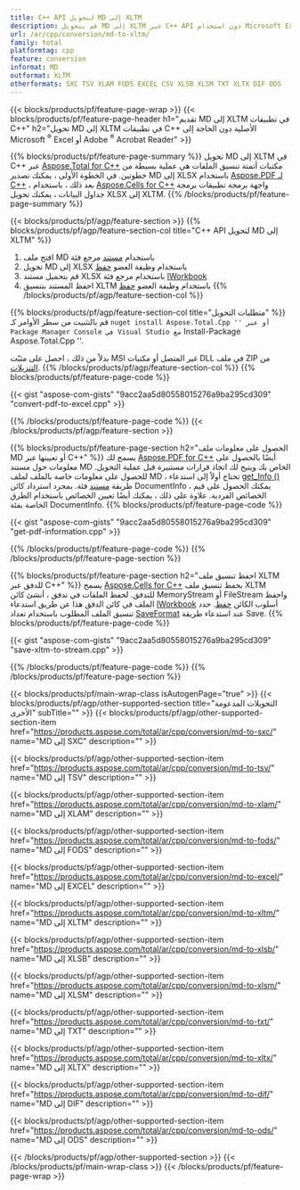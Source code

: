 ```yaml
---
title: C++ API لتحويل MD إلى XLTM
description: قم بتحويل MD إلى XLTM عبر C++ API دون استخدام Microsoft Excel أو Adobe Reader
url: /ar/cpp/conversion/md-to-xltm/
family: total
platformtag: cpp
feature: conversion
informat: MD
outformat: XLTM
otherformats: SXC TSV XLAM FODS EXCEL CSV XLSB XLSM TXT XLTX DIF ODS
---
```

{{< blocks/products/pf/feature-page-wrap >}}
{{< blocks/products/pf/feature-page-header h1="تقديم MD إلى XLTM في تطبيقات C++" h2="تحويل MD إلى XLTM في تطبيقات C++ الأصلية دون الحاجة إلى Microsoft <sup>&reg;</sup> Excel أو Adobe <sup>&reg;</sup> Acrobat Reader" >}}

{{% blocks/products/pf/feature-page-summary %}}
تحويل MD إلى XLTM في C++ عبر [Aspose.Total for C++](https://products.aspose.com/total/cpp/) مكتبات أتمتة تنسيق الملفات هي عملية بسيطة من خطوتين. في الخطوة الأولى ، يمكنك تصدير MD إلى XLSX باستخدام [Aspose.PDF لـ C++](https://products.aspose.com/pdf/cpp/) ، بعد ذلك ، باستخدام [Aspose.Cells for C++]( https://products.aspose.com/cells/cpp/) واجهة برمجة تطبيقات برمجة جداول البيانات ، يمكنك تحويل XLSX إلى XLTM. 
{{% /blocks/products/pf/feature-page-summary  %}}

{{< blocks/products/pf/agp/feature-section >}}
{{% blocks/products/pf/agp/feature-section-col title="C++ API لتحويل MD إلى XLTM" %}}
1. افتح ملف MD باستخدام [مستند](https://reference.aspose.com/pdf/cpp/class/aspose.pdf.document) مرجع فئة
2. تحويل MD إلى XLSX باستخدام وظيفة العضو [حفظ](https://reference.aspose.com/pdf/cpp/class/aspose.pdf.document#a6383c010776212483f51cc41235924db)
3. قم بتحميل مستند XLSX باستخدام مرجع فئة [IWorkbook](https://reference.aspose.com/cells/cpp/class/aspose.cells.i_workbook)
4. احفظ المستند بتنسيق XLTM باستخدام وظيفة العضو [حفظ](https://reference.aspose.com/cells/cpp/class/aspose.cells.i_workbook#a9460f52a2dec8f4bf623a4905167d997)
{{% /blocks/products/pf/agp/feature-section-col %}}

{{% blocks/products/pf/agp/feature-section-col title="متطلبات التحويل" %}}
قم بالتثبيت من سطر الأوامر كـ `` nuget install Aspose.Total.Cpp '' أو عبر Package Manager Console في Visual Studio مع `` Install-Package Aspose.Total.Cpp ''.

بدلاً من ذلك ، احصل على مثبّت MSI غير المتصل أو مكتبات DLL في ملف ZIP من [التنزيلات](https://downloads.aspose.com/total/cpp).
{{% /blocks/products/pf/agp/feature-section-col %}}
{{% blocks/products/pf/feature-page-code %}}

{{< gist "aspose-com-gists" "9acc2aa5d80558015276a9ba295cd309" "convert-pdf-to-excel.cpp" >}}


{{% /blocks/products/pf/feature-page-code %}}
{{< /blocks/products/pf/agp/feature-section >}}

{{% blocks/products/pf/feature-page-section  h2="الحصول على معلومات ملف MD أو تعيينها عبر C++" %}}
يسمح لك [Aspose.PDF for C++](https://products.aspose.com/pdf/cpp/) أيضًا بالحصول على معلومات حول مستند MD الخاص بك ويتيح لك اتخاذ قرارات مستنيرة قبل عملية التحويل. للحصول على معلومات خاصة بالملف لملف MD ، تحتاج أولاً إلى استدعاء [get_Info ()](https://reference.aspose.com/pdf/cpp/class/aspose.pdf.document#ae7a6ba620499ffa0dbaa5c813ee96c4a) طريقة [مستند](https://reference.aspose.com/pdf/cpp/class/aspose.pdf.document) فئة. بمجرد استرداد كائن DocumentInfo ، يمكنك الحصول على قيم الخصائص الفردية. علاوة على ذلك ، يمكنك أيضًا تعيين الخصائص باستخدام الطرق الخاصة بفئة DocumentInfo.
{{% blocks/products/pf/feature-page-code %}}

{{< gist "aspose-com-gists" "9acc2aa5d80558015276a9ba295cd309" "get-pdf-information.cpp" >}}
{{% /blocks/products/pf/feature-page-code  %}}
{{% /blocks/products/pf/feature-page-section %}}

{{% blocks/products/pf/feature-page-section  h2="احفظ تنسيق ملف XLTM للدفق عبر C++" %}}
يسمح [Aspose.Cells for C++](https://products.aspose.com/cells/net/) بحفظ تنسيق ملف XLTM للتدفق. لحفظ الملفات في تدفق ، أنشئ كائن MemoryStream أو FileStream واحفظ الملف في كائن الدفق هذا عن طريق استدعاء [IWorkbook](https://reference.aspose.com/cells/cpp/class/aspose.cells.i_workbook) أسلوب الكائن [حفظ](https://reference.aspose.com/cells/cpp/class/aspose.cells.i_workbook#a77072cfb929787df9ad1f38b02f58349). حدد تنسيق الملف المطلوب باستخدام تعداد [SaveFormat](https://reference.aspose.com/cells/cpp/namespace/aspose.cells#a11cae527e4e68f1adcac8f47ea64481a) عند استدعاء طريقة Save.
{{% blocks/products/pf/feature-page-code %}}

{{< gist "aspose-com-gists" "9acc2aa5d80558015276a9ba295cd309" "save-xltm-to-stream.cpp" >}}
{{% /blocks/products/pf/feature-page-code  %}}
{{% /blocks/products/pf/feature-page-section %}}

{{< blocks/products/pf/main-wrap-class isAutogenPage="true" >}}
{{< blocks/products/pf/agp/other-supported-section title="التحويلات المدعومة الأخرى" subTitle="" >}}
{{< blocks/products/pf/agp/other-supported-section-item href="https://products.aspose.com/total/ar/cpp/conversion/md-to-sxc/" name="MD إلى SXC" description="" >}}

{{< blocks/products/pf/agp/other-supported-section-item href="https://products.aspose.com/total/ar/cpp/conversion/md-to-tsv/" name="MD إلى TSV" description="" >}}

{{< blocks/products/pf/agp/other-supported-section-item href="https://products.aspose.com/total/ar/cpp/conversion/md-to-xlam/" name="MD إلى XLAM" description="" >}}

{{< blocks/products/pf/agp/other-supported-section-item href="https://products.aspose.com/total/ar/cpp/conversion/md-to-fods/" name="MD إلى FODS" description="" >}}

{{< blocks/products/pf/agp/other-supported-section-item href="https://products.aspose.com/total/ar/cpp/conversion/md-to-excel/" name="MD إلى EXCEL" description="" >}}

{{< blocks/products/pf/agp/other-supported-section-item href="https://products.aspose.com/total/ar/cpp/conversion/md-to-xltm/" name="MD إلى XLTM" description="" >}}

{{< blocks/products/pf/agp/other-supported-section-item href="https://products.aspose.com/total/ar/cpp/conversion/md-to-xlsb/" name="MD إلى XLSB" description="" >}}

{{< blocks/products/pf/agp/other-supported-section-item href="https://products.aspose.com/total/ar/cpp/conversion/md-to-xlsm/" name="MD إلى XLSM" description="" >}}

{{< blocks/products/pf/agp/other-supported-section-item href="https://products.aspose.com/total/ar/cpp/conversion/md-to-txt/" name="MD إلى TXT" description="" >}}

{{< blocks/products/pf/agp/other-supported-section-item href="https://products.aspose.com/total/ar/cpp/conversion/md-to-xltx/" name="MD إلى XLTX" description="" >}}

{{< blocks/products/pf/agp/other-supported-section-item href="https://products.aspose.com/total/ar/cpp/conversion/md-to-dif/" name="MD إلى DIF" description="" >}}

{{< blocks/products/pf/agp/other-supported-section-item href="https://products.aspose.com/total/ar/cpp/conversion/md-to-ods/" name="MD إلى ODS" description="" >}}


{{< /blocks/products/pf/agp/other-supported-section >}}
{{< /blocks/products/pf/main-wrap-class >}}
{{< /blocks/products/pf/feature-page-wrap >}}